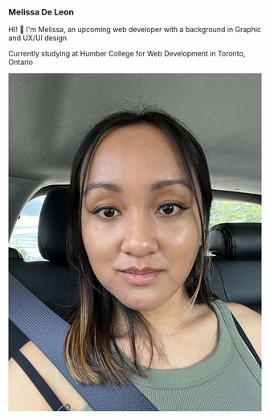 ### Melissa De Leon 

HI! 👋 I'm Melissa, an upcoming web developer with a background in Graphic and UX/UI design

Currently studying at Humber College for Web Development in Toronto, Ontario

![This is me!](/image/melissa-deleon.jpg "Melissa De Leon")
